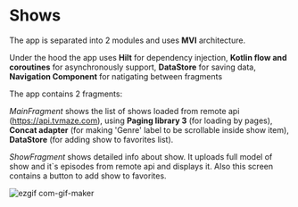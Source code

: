# Shows

The app is separated into 2 modules and uses **MVI** architecture.

Under the hood the app uses **Hilt** for dependency injection, **Kotlin flow and coroutines** for asynchronously support, **DataStore** for saving data, **Navigation Component** for natigating between fragments


The app contains 2 fragments:

_MainFragment_ shows the list of shows loaded from remote api (https://api.tvmaze.com), using **Paging library 3** (for loading by pages), **Concat adapter** (for making 'Genre' label to be scrollable inside show item), **DataStore** (for adding show to favorites list). 

_ShowFragment_ shows detailed info about show. It uploads full model of show and it`s episodes from remote api and displays it. Also this screen contains a button to add show to favorites.

![ezgif com-gif-maker](https://user-images.githubusercontent.com/20478957/142278748-ae1f2056-d1d5-4984-93bf-40c65b9fa24f.gif)
